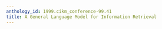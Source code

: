 ```yaml
---
anthology_id: 1999.cikm_conference-99.41
title: A General Language Model for Information Retrieval
---
```

